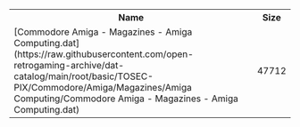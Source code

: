<table>
<tr><th>Name</th><th>Size</th></tr>
<tr><td>[Commodore Amiga - Magazines - Amiga Computing.dat](https://raw.githubusercontent.com/open-retrogaming-archive/dat-catalog/main/root/basic/TOSEC-PIX/Commodore/Amiga/Magazines/Amiga Computing/Commodore Amiga - Magazines - Amiga Computing.dat)</td><td>47712</td></tr>
</table>
